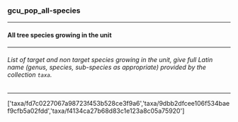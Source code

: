### gcu_pop_all-species



------
#### All tree species growing in the unit



------
###### List of target and non target species growing in the unit, give full Latin name (genus, species, sub-species as appropriate) provided by the collection `taxa`.



------
['taxa/fd7c0227067a98723f453b528ce3f9a6','taxa/9dbb2dfcee106f534baef9cfb5a02fdd','taxa/f4134ca27b68d83c1e123a8c05a75920']